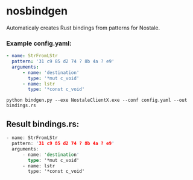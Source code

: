# nosbindgen
Automaticaly creates Rust bindings from patterns for Nostale.


### Example config.yaml:
```yaml
- name: StrFromLStr
  pattern: '31 c9 85 d2 74 ? 8b 4a ? e9'
  arguments:
      - name: 'destination'
        type: '*mut c_void'
      - name: lstr
        type: '*const c_void'
```

```shell script
python bindgen.py --exe NostaleClientX.exe --conf config.yaml --out bindings.rs
```

## Result bindings.rs:
```rs
- name: StrFromLStr
  pattern: '31 c9 85 d2 74 ? 8b 4a ? e9'
  arguments:
      - name: 'destination'
        type: '*mut c_void'
      - name: lstr
        type: '*const c_void'
```